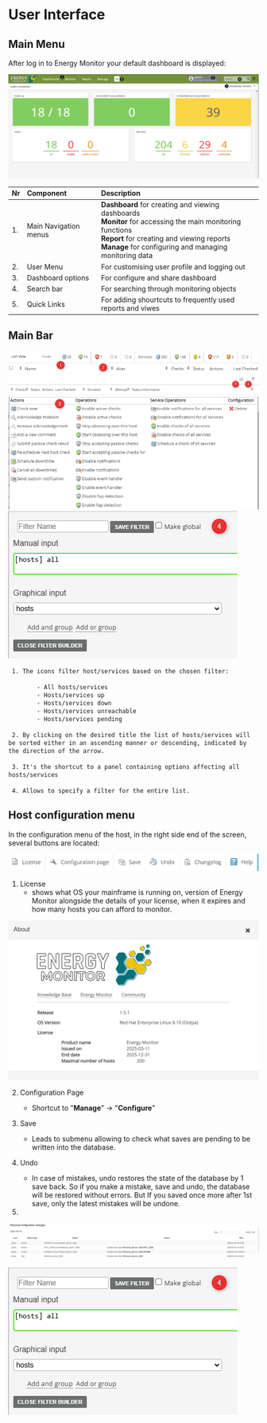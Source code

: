 # User Interface

## Main Menu

After log in to Energy Monitor your default dashboard is displayed:

![UI_describe](/media/00_02_dashboard_after_login_desc.png)

|Nr|Component|Description|
|:-|:--------|:----------|
|1.|Main Navigation menus| **Dashboard** for creating and viewing dashboards <br> **Monitor** for accessing the main monitoring functions <br> **Report** for creating and viewing reports <br> **Manage** for configuring and managing monitoring data|
|2.|User Menu| For customising user profile and logging out|
|3.|Dashboard options| For configure and share dashboard|
|4.|Search bar|For searching through monitoring objects|
|5.|Quick Links| For adding shourtcuts to frequently used reports and viwes|

## Main Bar
![UI_describe](/media/01_00_03_01_UI.png)
![UI_describe](/media/01_00_03_02_UI.png)
![UI_describe](/media/01_00_03_03_UI.png)
![UI_describe](/media/01_00_03_04_UI.png)

````
 1. The icons filter host/services based on the chosen filter:

        - All hosts/services
        - Hosts/services up
        - Hosts/services down
        - Hosts/services unreachable 
        - Hosts/services pending  

 2. By clicking on the desired title the list of hosts/services will be sorted either in an ascending manner or descending, indicated by the direction of the arrow. 

 3. It's the shortcut to a panel containing options affecting all hosts/services

 4. Allows to specify a filter for the entire list.
````

## Host configuration menu 

In the configuration menu of the host, in the right side end of the screen, several buttons are located:

![UI_describe](/media/01_00_03_05_UI.png)

1. License
    - shows what OS your mainframe is running on, version of Energy Monitor alongside the details of your license, when it expires and how many hosts you can afford to monitor.   

![UI_describe](/media/01_00_03_06_UI.png)

2. Configuration Page
    - Shortcut to "**Manage**" -> "**Configure**"

3. Save 
    - Leads to submenu allowing to check what saves are pending to be written into the database.

4. Undo
    - In case of mistakes, undo restores the state of the database by 1 save back. So if you make a mistake, save and undo, the database will be restored without errors. But If you saved once more after 1st save, only the latest mistakes will be undone.  

5. 

![UI_describe](/media/01_00_03_07_UI.png)

![UI_describe](/media/01_00_03_04_UI.png)